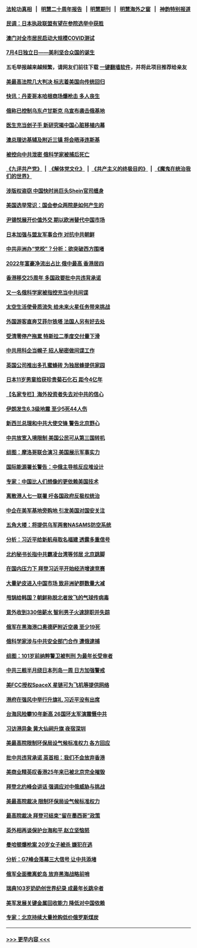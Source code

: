 #### [法轮功真相](https://github.com/gfw-breaker/truth/blob/master/README.md?t=0) &nbsp;&nbsp;|&nbsp;&nbsp; [明慧二十周年报告](https://github.com/gfw-breaker/mh-reports/blob/master/README.md?t=0) &nbsp;&nbsp;|&nbsp;&nbsp;[明慧期刊](https://github.com/gfw-breaker/mh-qikan) &nbsp;&nbsp;|&nbsp;&nbsp; [明慧海外之窗](https://github.com/gfw-breaker/mh-news/blob/master/README.md?t=0) &nbsp;&nbsp;|&nbsp;&nbsp; [神韵特别报道](https://github.com/gfw-breaker/mh-news/blob/master/shenyun.md?t=0)
#### [民调：日本执政联盟有望在参院选举中获胜](../pages/nsc418/n13773035.md?t=07041451) 
#### [澳门对全市居民启动大规模COVID测试](../pages/nsc418/n13772935.md?t=07041451) 
#### [7月4日独立日——美利坚合众国的诞生](../pages/nsc418/n13772785.md?t=07041451) 
#### 五毛举报越来越频繁，请网友们前往下载 [一键翻墙软件](https://github.com/gfw-breaker/ssr-accounts)，并将此项目推荐给亲友
#### [美最高法院几大判决 标志着美国向传统回归](../pages/nsc418/n13770968.md?t=07041451) 
#### [快讯：丹麦哥本哈根商场爆枪击 多人丧生](../pages/nsc418/n13772778.md?t=07041451) 
#### [俄称已控制乌东卢甘斯克 乌宣布袭击俄基地](../pages/nsc418/n13772765.md?t=07041451) 
#### [医生充当刽子手 新研究揭中国心脏移植内幕](../pages/nsc418/n13772291.md?t=07041451) 
#### [澳总理访基辅及附近三镇 将会晤泽连斯基](../pages/nsc418/n13772696.md?t=07041451) 
#### [被控向中共泄密 俄科学家被捕后死亡](../pages/nsc418/n13772686.md?t=07041451) 
#### [《九评共产党》](https://github.com/begood0513/9ping.md/blob/master/README.md) &nbsp;|&nbsp; [《解体党文化》](../../../../jtdwh.md/blob/master/README.md)  &nbsp;|&nbsp; [《共产主义的终极目的》](../../../../gczydzjmd.md/blob/master/README.md) &nbsp;|&nbsp; [《魔鬼在统治我们的世界》](../../../../mgztzwmdsj.md/blob/master/README.md) 
#### [涉版权盗窃 中国快时尚巨头Shein官司缠身](../pages/nsc418/n13772674.md?t=07041451) 
#### [美国选举常识：国会参众两院是如何产生的](../pages/nsc418/n13771568.md?t=07041451) 
#### [尹锡悦展开价值外交 期以欧洲替代中国市场](../pages/nsc418/n13772487.md?t=07041451) 
#### [日本加强与盟友军事合作 对抗中共朝鲜](../pages/nsc418/n13772459.md?t=07041451) 
#### [中共非洲办“党校”？分析：欲突破西方围堵](../pages/nsc418/n13772412.md?t=07041451) 
#### [2022年富豪净流出占比 俄中最高 香港居四](../pages/nsc418/n13772440.md?t=07041451) 
#### [香港移交25周年 多国政要批中共违背承诺](../pages/nsc418/n13772424.md?t=07041451) 
#### [又一名俄科学家被指控充当中共间谍](../pages/nsc418/n13772359.md?t=07041451) 
#### [太空生活使骨质流失 给未来火星任务带来挑战](../pages/nsc418/n13772339.md?t=07041451) 
#### [外国游客直奔艾菲尔铁塔 法国人另有好去处](../pages/nsc418/n13772292.md?t=07041451) 
#### [受清零停产拖累 特斯拉二季度交付量下滑](../pages/nsc418/n13772234.md?t=07041451) 
#### [中共用科企当幌子 招人秘密做间谍工作](../pages/nsc418/n13772288.md?t=07041451) 
#### [英国公司推出多孔蜜蜂砖 为独居蜂提供家园](../pages/nsc418/n13772060.md?t=07041451) 
#### [日本11岁男童拾获珍贵菊石化石 距今4亿年](../pages/nsc418/n13772108.md?t=07041451) 
#### [【名家专栏】海外投资者失去对中共的信心](../pages/nsc418/n13772145.md?t=07041451) 
#### [伊朗发生6.3级地震 至少5死44人伤](../pages/nsc418/n13772265.md?t=07041451) 
#### [新西兰总理和中共大使交锋 警告北京野心](../pages/nsc418/n13772233.md?t=07041451) 
#### [中共放宽入境限制 美国公民可从第三国转机](../pages/nsc418/n13772091.md?t=07041451) 
#### [组图：摩洛哥联合演习 美国展示军事实力](../pages/nsc418/n13772041.md?t=07041451) 
#### [国际能源署长警告：中俄主导核反应堆设计](../pages/nsc418/n13772002.md?t=07041451) 
#### [专家：中国比人们想像的更依赖美国技术](../pages/nsc418/n13771906.md?t=07041451) 
#### [离散港人七一联署 吁各国政府反极权统治](../pages/nsc418/n13771958.md?t=07041451) 
#### [中企在美军基地旁购地 引发美国对国安关注](../pages/nsc418/n13771735.md?t=07041451) 
#### [五角大楼：将提供乌军两套NASAMS防空系统](../pages/nsc418/n13771835.md?t=07041451) 
#### [分析：习近平给新航母取名福建 透露多重信号](../pages/nsc418/n13771662.md?t=07041451) 
#### [北约秘书长指中共霸凌台湾等邻居 北京跳脚](../pages/nsc418/n13771677.md?t=07041451) 
#### [在国内压力下 拜登习近平开始经济增速竞赛](../pages/nsc418/n13771658.md?t=07041451) 
#### [大量驴皮进入中国市场 致非洲驴群数量大减](../pages/nsc418/n13771644.md?t=07041451) 
#### [甩锅给韩国？朝鲜称脱北者放飞的气球传病毒](../pages/nsc418/n13771577.md?t=07041451) 
#### [意外收到330倍薪水 智利男子火速辞职并失踪](../pages/nsc418/n13771182.md?t=07041451) 
#### [俄军在黑海港口奥德萨附近空袭 至少19死](../pages/nsc418/n13771438.md?t=07041451) 
#### [俄科学家涉与中共安全部门合作 遭俄逮捕](../pages/nsc418/n13771389.md?t=07041451) 
#### [组图：101岁前纳粹警卫被判刑 为最年长受审者](../pages/nsc418/n13770654.md?t=07041451) 
#### [中共三舰半月绕日本列岛一周 日方加强警戒](../pages/nsc418/n13771297.md?t=07041451) 
#### [美FCC授权SpaceX 星链可为飞机等提供网络](../pages/nsc418/n13771158.md?t=07041451) 
#### [港府在强风中举行升旗礼 习近平没有出席](../pages/nsc418/n13771046.md?t=07041451) 
#### [台海风险攀10年新高 26国环太军演震慑中共](../pages/nsc418/n13770929.md?t=07041451) 
#### [习访港异象 黄大仙祠升旗 夜宿深圳](../pages/nsc418/n13770965.md?t=07041451) 
#### [美最高院限制环保局设气候标准权力 各方回应](../pages/nsc418/n13770901.md?t=07041451) 
#### [批中共违背承诺 英首相：我们不会放弃香港](../pages/nsc418/n13770927.md?t=07041451) 
#### [美商业精英叹香港25年来已被北京完全摧毁](../pages/nsc418/n13770923.md?t=07041451) 
#### [拜登北约峰会讲话 强调应对中俄威胁与挑战](../pages/nsc418/n13770867.md?t=07041451) 
#### [美最高院裁决 限制环保局设气候标准权力](../pages/nsc418/n13770868.md?t=07041451) 
#### [最高院裁决 拜登可结束“留在墨西哥”政策](../pages/nsc418/n13770877.md?t=07041451) 
#### [英外相再谈保护台海和平 赵立坚恼怒](../pages/nsc418/n13770711.md?t=07041451) 
#### [曼哈顿爆枪案 20岁女子被杀 嫌犯在逃](../pages/nsc418/n13770797.md?t=07041451) 
#### [分析：G7峰会落幕三大信号 让中共添堵](../pages/nsc418/n13770331.md?t=07041451) 
#### [俄军全面撤离蛇岛 放弃黑海战略前哨](../pages/nsc418/n13770716.md?t=07041451) 
#### [瑞典103岁奶奶创世界纪录 成最年长跳伞者](../pages/nsc418/n13770563.md?t=07041451) 
#### [美军发展关键金属回收能力 降低对中国依赖](../pages/nsc418/n13770576.md?t=07041451) 
#### [专家：北京持续大量抢购低价俄罗斯煤炭](../pages/nsc418/n13770387.md?t=07041451) 

----
#### [ >>> 更早内容 <<< ](../indexes/nsc418-earlier.md)
